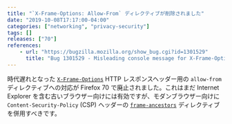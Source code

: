 ```yaml
---
title: "`X-Frame-Options: Allow-From` ディレクティブが削除されました"
date: "2019-10-08T17:17:00-04:00"
categories: ["networking", "privacy-security"]
tags: []
releases: ["70"]
references:
    - url: "https://bugzilla.mozilla.org/show_bug.cgi?id=1301529"
      title: "Bug 1301529 - Misleading console message for X-Frame-Options Allow-From mismatch (remove X-Frame-Options: allow-from)"
---
```

時代遅れとなった [`X-Frame-Options`](https://developer.mozilla.org/docs/Web/HTTP/Headers/X-Frame-Options) HTTP レスポンスヘッダー用の `allow-from` ディレクティブへの対応が Firefox 70 で廃止されました。これはまだ Internet Explorer を含む古いブラウザー向けには有効ですが、モダンブラウザー向けに `Content-Security-Policy` (CSP) ヘッダーの [`frame-ancestors`](https://developer.mozilla.org/docs/Web/HTTP/Headers/Content-Security-Policy/frame-ancestors) ディレクティブを併用すべきです。
